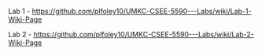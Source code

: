 Lab 1 - https://github.com/plfoley10/UMKC-CSEE-5590---Labs/wiki/Lab-1-Wiki-Page

Lab 2 - https://github.com/plfoley10/UMKC-CSEE-5590---Labs/wiki/Lab-2-Wiki-Page
